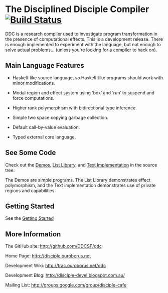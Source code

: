 # The Disciplined Disciple Compiler [![Build Status](https://travis-ci.org/DDCSF/ddc.svg?branch=master)](https://travis-ci.org/DDCSF/ddc)

DDC is a research compiler used to investigate program transformation in the
presence of computational effects. This is a development release. There is
enough implemented to experiment with the language, but not enough to solve
actual problems...        (unless you're looking for a compiler to hack on).


## Main Language Features

* Haskell-like source language, so Haskell-like programs should work with minor modifications.

* Modal region and effect system using ‘box’ and ‘run’ to suspend and force computations.

* Higher rank polymorphism with bidirectional type inference.

* Simple two space copying garbage collection.

* Default call-by-value evaluation.

* Typed external core language.


## See Some Code

Check out the
        [Demos](https://github.com/DDCSF/ddc/tree/master/test/ddc-demo/source/tetra),
        [List Library](https://github.com/DDCSF/ddc/blob/master/src/s2/base/Data/List.ds),
        and [Text Implementation](https://github.com/DDCSF/ddc/blob/master/src/s2/base/Data/Text/Base.ds)
        in the source tree.

The Demos are simple programs. The List Library demonstrates effect polymorphism, and the Text
implementation demonstrates use of private regions and capabilities.


## Getting Started

See the [Getting Started](http://disciple.ouroborus.net/section/01-GettingStarted.html)


## More Information

The GitHub site:        http://github.com/DDCSF/ddc

Home Page:              http://disciple.ouroborus.net

Development Wiki:       http://trac.ouroborus.net/ddc

Development Blog:       http://disciple-devel.blogspot.com.au/

Mailing List:           http://groups.google.com/group/disciple-cafe



